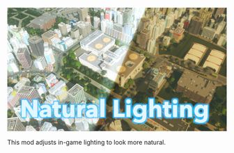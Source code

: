 
<a href="https://steamcommunity.com/sharedfiles/filedetails/?id=3145348939"><img src="./PreviewImage.png" /></a>

This mod adjusts in-game lighting to look more natural.

